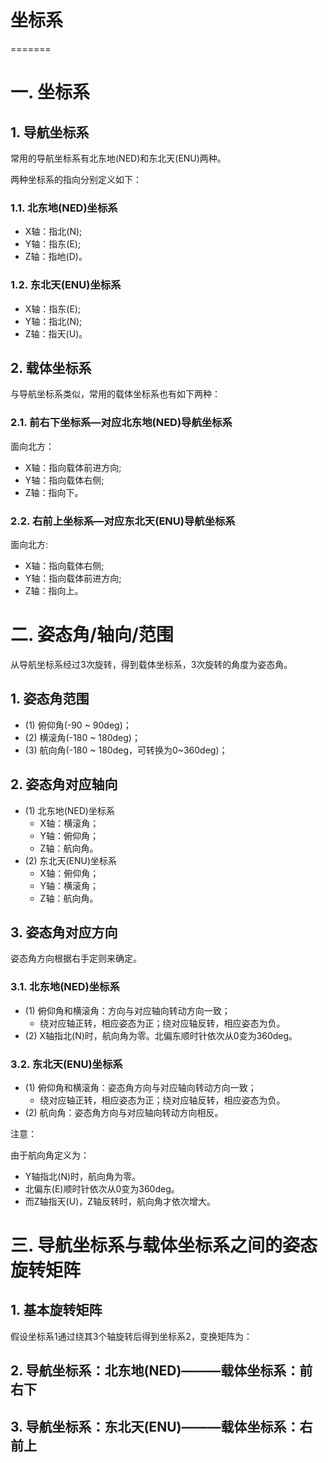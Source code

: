 # 坐标系
=======

# 一. 坐标系
## 1. 导航坐标系
常用的导航坐标系有北东地(NED)和东北天(ENU)两种。

两种坐标系的指向分别定义如下：

### 1.1. 北东地(NED)坐标系
* X轴：指北(N);
* Y轴：指东(E);
* Z轴：指地(D)。

### 1.2. 东北天(ENU)坐标系
* X轴：指东(E);
* Y轴：指北(N);
* Z轴：指天(U)。

## 2. 载体坐标系
与导航坐标系类似，常用的载体坐标系也有如下两种：

### 2.1. 前右下坐标系—对应北东地(NED)导航坐标系
面向北方：
* X轴：指向载体前进方向;
* Y轴：指向载体右侧;
* Z轴：指向下。

### 2.2. 右前上坐标系—对应东北天(ENU)导航坐标系
面向北方:
* X轴：指向载体右侧;
* Y轴：指向载体前进方向;
* Z轴：指向上。

# 二. 姿态角/轴向/范围
从导航坐标系经过3次旋转，得到载体坐标系，3次旋转的角度为姿态角。

## 1. 姿态角范围
* (1) 俯仰角(-90 ~ 90deg)；
* (2) 横滚角(-180 ~ 180deg)；
* (3) 航向角(-180 ~ 180deg，可转换为0~360deg)；

## 2. 姿态角对应轴向
* (1) 北东地(NED)坐标系
  + X轴：横滚角；
  + Y轴：俯仰角；
  + Z轴：航向角。
* (2) 东北天(ENU)坐标系
  + X轴：俯仰角；
  + Y轴：横滚角；
  + Z轴：航向角。

## 3. 姿态角对应方向
姿态角方向根据右手定则来确定。

### 3.1. 北东地(NED)坐标系
* (1) 俯仰角和横滚角：方向与对应轴向转动方向一致；
  + 绕对应轴正转，相应姿态为正；绕对应轴反转，相应姿态为负。
* (2) X轴指北(N)时，航向角为零。北偏东顺时针依次从0变为360deg。

### 3.2. 东北天(ENU)坐标系
* (1) 俯仰角和横滚角：姿态角方向与对应轴向转动方向一致；
  + 绕对应轴正转，相应姿态为正；绕对应轴反转，相应姿态为负。
* (2) 航向角：姿态角方向与对应轴向转动方向相反。

注意：

由于航向角定义为：
* Y轴指北(N)时，航向角为零。
* 北偏东(E)顺时针依次从0变为360deg。
* 而Z轴指天(U)，Z轴反转时，航向角才依次增大。

# 三. 导航坐标系与载体坐标系之间的姿态旋转矩阵
## 1. 基本旋转矩阵
假设坐标系1通过绕其3个轴旋转后得到坐标系2，变换矩阵为：


## 2. 导航坐标系：北东地(NED)———载体坐标系：前右下


## 3. 导航坐标系：东北天(ENU)———载体坐标系：右前上

